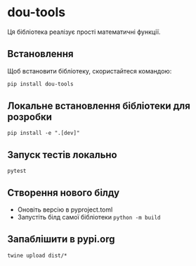# dou-tools

Ця бібліотека реалізує прості математичні функції.

## Встановлення

Щоб встановити бібліотеку, скористайтеся командою:

```bash
pip install dou-tools
```

## Локальне встановлення бібліотеки для розробки
```
pip install -e ".[dev]"
```

## Запуск тестів локально
```
pytest
```

## Створення нового білду
- Оновіть версію в pyproject.toml
- Запустіть білд самої бібліотеки `python -m build`

## Запаблішити в pypi.org
```twine upload dist/*```
